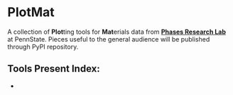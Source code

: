 # PlotMat

A collection of **Plot**ting tools for **Mat**erials data from [**Phases Research Lab**](https://phaseslab.org) at PennState. Pieces useful to the general audience will be published through PyPI repository.

## Tools Present Index:
- 
